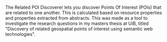The Related POI Discoverer lets you discover Points Of Interest (POIs) that are related to one another. This is calculated based on resource properties and properties extracted from abstracts. This was made as a tool to investigate the research questions in my masters thesis at UiB, titled "Discovery of related geospatial points of interest using semantic web technologies".

